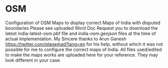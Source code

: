 # OSM
Configuration of OSM Maps to display correct Maps of India with disputed boundaries
Please see uploaded Word Doc <Configuration of OSM Server to rednder correct map of India.docx>
Request you to download the latest india-latest-osm.pbf file and india-osm.geojson files at the time of actual implementation.
My Sincere thanks to Arun Ganesh <https://twitter.com/planemad?lang=en> for his help, without which it was not possible for me to configure the correct maps of India.
All files used/edited to make the maps works are uploaded here for your reference. They may look different in your case.

